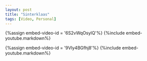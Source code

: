 ```yaml
---
layout: post
title: "Sinterklaas"
tags: [Video, Personal]
---
```


{%assign embed-video-id = '6S2vWqOsylQ'%}
{%include embed-youtube.markdown%}

{%assign embed-video-id = '9Vly4BGfhj8'%}
{%include embed-youtube.markdown%}
